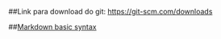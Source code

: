 ##Link para download do git: https://git-scm.com/downloads

##[Markdown basic syntax](https://www.markdownguide.org/basic-syntax/)